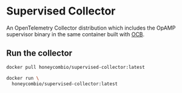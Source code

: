 # Supervised Collector

An OpenTelemetry Collector distribution which includes the OpAMP supervisor binary in the same container built with [OCB](https://github.com/open-telemetry/opentelemetry-collector/tree/main/cmd/builder).

## Run the collector

```sh
docker pull honeycombio/supervised-collector:latest
```

```sh
docker run \
  honeycombio/supervised-collector:latest
```
